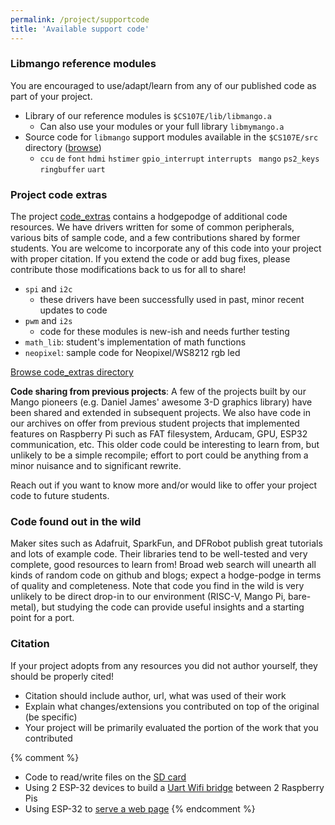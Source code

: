 ```yaml
---
permalink: /project/supportcode
title: 'Available support code'
---
```


### Libmango reference modules
You are encouraged to use/adapt/learn from any of our published code as part of your project.
- Library of our reference modules is `$CS107E/lib/libmango.a`
    - Can also use your modules or your full library `libmymango.a`
- Source code for `libmango` support modules available in the `$CS107E/src` directory ([browse](/src))
    - `ccu` `de` `font` `hdmi` `hstimer` `gpio_interrupt` `interrupts ` `mango` `ps2_keys` `ringbuffer` `uart`

### Project code extras
The project [code_extras](code_extras) contains a hodgepodge of additional code resources. We have drivers written for some of common peripherals, various bits of sample code, and a few contributions shared by former students. You are welcome to incorporate any of this code into your project with proper citation. If you extend the code or add bug fixes, please contribute those modifications back to us for all to share!

- `spi` and `i2c`
    - these drivers have been successfully used in past, minor recent updates to code
- `pwm` and `i2s`
    - code for these modules is new-ish and needs further testing
- `math_lib`: student's implementation of math functions
- `neopixel`: sample code for Neopixel/WS8212 rgb led

[Browse code_extras directory](https://github.com/cs107e/cs107e.github.io/tree/master/project/code_extras)

__Code sharing from previous projects__: A few of the projects built by our Mango pioneers (e.g. Daniel James' awesome 3-D graphics library) have been shared and extended in subsequent projects. We also have code in our archives on offer from previous student projects that implemented features on Raspberry Pi such as FAT filesystem, Arducam, GPU, ESP32 communication, etc. This older code could be interesting to learn from, but unlikely to be a simple recompile; effort to port could be anything from a minor nuisance and to significant rewrite.

Reach out if you want to know more and/or would like to offer your project code to future students.

### Code found out in the wild
Maker sites such as Adafruit, SparkFun, and DFRobot publish great tutorials and lots of example code. Their libraries tend to be well-tested and very complete, good resources to learn from!  Broad web search will unearth all kinds of random code on github and blogs; expect a hodge-podge in terms of quality and completeness. Note that code you find in the wild is very unlikely to be direct drop-in to our environment (RISC-V, Mango Pi, bare-metal), but studying the code can provide useful insights and a starting point for a port.


### Citation
If your project adopts from any resources you did not author yourself, they should be properly cited!
- Citation should include author, url, what was used of their work
- Explain what changes/extensions you contributed on top of the original (be specific)
- Your project will be primarily evaluated the portion of the work that you contributed

{% comment %}
- Code to read/write files on the [SD card](extras/sd_library)
- Using 2 ESP-32 devices to build a [Uart Wifi bridge](extras/uart-wifi-bridge) between 2 Raspberry Pis
- Using ESP-32 to [serve a web page](extras/webpage)
{% endcomment %}